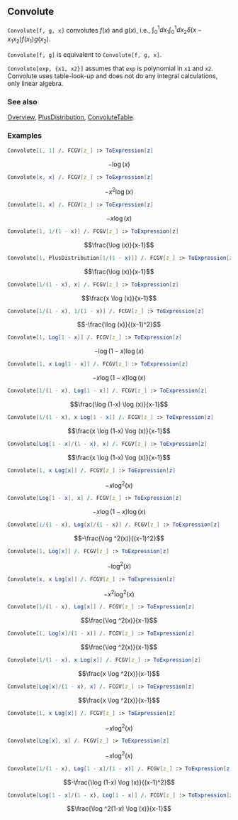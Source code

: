 ## Convolute

`Convolute[f, g, x]` convolutes $f(x)$ and $g(x)$, i.e., $\int _0^1 dx_1 \int _0^1 dx_2  \delta \left(x - x_1 x_2\right) f (x_1)  g(x_2)$.

`Convolute[f, g]` is equivalent to `Convolute[f, g, x]`.

`Convolute[exp, {x1, x2}]` assumes that `exp` is polynomial in `x1` and `x2`. Convolute uses table-look-up and does not do any integral calculations, only linear algebra.

### See also

[Overview](Extra/FeynCalc.md), [PlusDistribution](PlusDistribution.md), [ConvoluteTable](ConvoluteTable.md).

### Examples

```mathematica
Convolute[1, 1] /. FCGV[z_] :> ToExpression[z]
```

$$-\log (x)$$

```mathematica
Convolute[x, x] /. FCGV[z_] :> ToExpression[z]
```

$$-x^2 \log (x)$$

```mathematica
Convolute[1, x] /. FCGV[z_] :> ToExpression[z]
```

$$-x \log (x)$$

```mathematica
Convolute[1, 1/(1 - x)] /. FCGV[z_] :> ToExpression[z]
```

$$\frac{\log (x)}{x-1}$$

```mathematica
Convolute[1, PlusDistribution[1/(1 - x)]] /. FCGV[z_] :> ToExpression[z]
```

$$\frac{\log (x)}{x-1}$$

```mathematica
Convolute[1/(1 - x), x] /. FCGV[z_] :> ToExpression[z]
```

$$\frac{x \log (x)}{x-1}$$

```mathematica
Convolute[1/(1 - x), 1/(1 - x)] /. FCGV[z_] :> ToExpression[z]
```

$$-\frac{\log (x)}{(x-1)^2}$$

```mathematica
Convolute[1, Log[1 - x]] /. FCGV[z_] :> ToExpression[z]
```

$$-\log (1-x) \log (x)$$

```mathematica
Convolute[1, x Log[1 - x]] /. FCGV[z_] :> ToExpression[z]
```

$$-x \log (1-x) \log (x)$$

```mathematica
Convolute[1/(1 - x), Log[1 - x]] /. FCGV[z_] :> ToExpression[z]
```

$$\frac{\log (1-x) \log (x)}{x-1}$$

```mathematica
Convolute[1/(1 - x), x Log[1 - x]] /. FCGV[z_] :> ToExpression[z]
```

$$\frac{x \log (1-x) \log (x)}{x-1}$$

```mathematica
Convolute[Log[1 - x]/(1 - x), x] /. FCGV[z_] :> ToExpression[z]
```

$$\frac{x \log (1-x) \log (x)}{x-1}$$

```mathematica
Convolute[1, x Log[x]] /. FCGV[z_] :> ToExpression[z]
```

$$-x \log ^2(x)$$

```mathematica
Convolute[Log[1 - x], x] /. FCGV[z_] :> ToExpression[z]
```

$$-x \log (1-x) \log (x)$$

```mathematica
Convolute[1/(1 - x), Log[x]/(1 - x)] /. FCGV[z_] :> ToExpression[z]
```

$$-\frac{\log ^2(x)}{(x-1)^2}$$

```mathematica
Convolute[1, Log[x]] /. FCGV[z_] :> ToExpression[z]
```

$$-\log ^2(x)$$

```mathematica
Convolute[x, x Log[x]] /. FCGV[z_] :> ToExpression[z]
```

$$-x^2 \log ^2(x)$$

```mathematica
Convolute[1/(1 - x), Log[x]] /. FCGV[z_] :> ToExpression[z]
```

$$\frac{\log ^2(x)}{x-1}$$

```mathematica
Convolute[1, Log[x]/(1 - x)] /. FCGV[z_] :> ToExpression[z]
```

$$\frac{\log ^2(x)}{x-1}$$

```mathematica
Convolute[1/(1 - x), x Log[x]] /. FCGV[z_] :> ToExpression[z]
```

$$\frac{x \log ^2(x)}{x-1}$$

```mathematica
Convolute[Log[x]/(1 - x), x] /. FCGV[z_] :> ToExpression[z]
```

$$\frac{x \log ^2(x)}{x-1}$$

```mathematica
Convolute[1, x Log[x]] /. FCGV[z_] :> ToExpression[z]
```

$$-x \log ^2(x)$$

```mathematica
Convolute[Log[x], x] /. FCGV[z_] :> ToExpression[z]
```

$$-x \log ^2(x)$$

```mathematica
Convolute[1/(1 - x), Log[1 - x]/(1 - x)] /. FCGV[z_] :> ToExpression[z]
```

$$-\frac{\log (1-x) \log (x)}{(x-1)^2}$$

```mathematica
Convolute[Log[1 - x]/(1 - x), Log[1 - x]] /. FCGV[z_] :> ToExpression[z]
```

$$\frac{\log ^2(1-x) \log (x)}{x-1}$$
